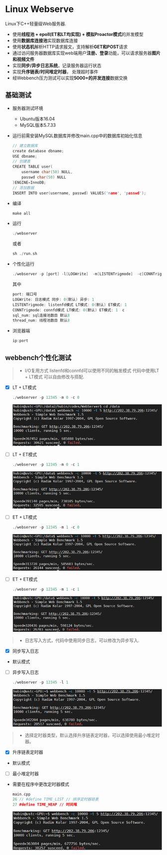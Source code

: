 Linux Webserve
===============
Linux下C++轻量级Web服务器.

* 使用**线程池 + epoll(ET和LT均实现) + 模拟Proactor模式**的并发模型
* 使用**数据库连接池**实现数据库连接
* 使用**状态机**解析HTTP请求报文，支持解析**GET和POST**请求
* 通过访问服务器数据库实现web端用户**注册、登录**功能，可以请求服务器**图片和视频文件**
* 实现**同步/异步日志系统**，记录服务器运行状态
* 实现**升序链表/时间堆定时器**， 处理超时事件
* 经Webbench压力测试可以实现**5000+的并发连接**数据交换

基础测试
------------
* 服务器测试环境
	* Ubuntu版本16.04
	* MySQL版本5.7.33

* 运行前需安装MySQL数据库并修改main.cpp中的数据库初始化信息
    ```C++
    // 建立数据库
    create database dbname;
    USE dbname;
    // 创建表
    CREATE TABLE user(
        username char(50) NULL,
        passwd char(50) NULL
    )ENGINE=InnoDB;
    // 添加数据
    INSERT INTO user(username, passwd) VALUES('name', 'passwd');
    ```

* 编译

    ```C++
    make all
    ```

* 运行

    ```C++
    ./webserver
    ```
    或者
    ```C++
    sh ./run.sh
    ```
    
* 个性化运行
    ```C++
    ./webserver -p [port] -l[LOGWrite]  -m[LISTENTrigmode]  -c[CONNTrigmode]  -s[sql_num]  -n[thread_num]
    ```
  其中
    ```C++
    port: 端口号 
    LOGWrite: 日志模式 同步: 0(默认) 异步: 1 
    LISTENTrigmode: listenfd模式 LT模式: 0(默认) ET模式: 1
    CONNTrigmode: connfd模式 LT模式: 0(默认) ET模式: 1  c
    sql_num: sql连接池数目 默认8 
    thread_num: 线程池数目 默认8
    ```
* 浏览器端

    ```C++
    ip:port
    ```

webbench个性化测试
------

> * I/O复用方式 listenfd和connfd可以使用不同的触发模式 代码中使用LT + LT模式 可以自由修改与搭配.

- [x] LT + LT模式
    ```C++
    ./webserver -p 12345 -m 0 -c 0
    ```
    ![image](https://github.com/ustc-hb/WebServer/blob/main/resource/webbench-res/LT%2BLT.jpg)

- [ ] LT + ET模式
    ```C++
    ./webserver -p 12345 -m 0 -c 1
    ```
    ![image](https://github.com/ustc-hb/WebServer/blob/main/resource/webbench-res/LT%2BET.jpg)

- [ ] ET + LT模式
    ```C++
    ./webserver -p 12345 -m 1 -c 0
    ```
    ![image](https://github.com/ustc-hb/WebServer/blob/main/resource/webbench-res/ET%2BLT.jpg)    
    
- [ ] ET + ET模式
    ```C++
    ./webserver -p 12345 -m 1 -c 1
    ```
     ![image](https://github.com/ustc-hb/WebServer/blob/main/resource/webbench-res/ET%2BET.jpg)     
> * 日志写入方式，代码中使用同步日志，可以修改为异步写入.

- [x] 同步写入日志
* 默认模式	
	

- [ ] 异步写入日志
    ```C++
    ./webserver -p 12345 -l 1
    ```
     ![image](https://github.com/ustc-hb/WebServer/blob/main/resource/webbench-res/LT%2BLT_log1.jpg)  

> * 选择定时器类型，默认选择升序链表定时器，可以选择使用最小堆定时器。
- [x] 升序链表定时器
* 默认模式

- [ ] 最小堆定时器
* 需要在程序中更改定时器模式

    ```C++
    main.cpp
    26 // #define TIME_LIST // 排序定时器链表
    27 #define TIME_HEAP // 时间堆
    ```
     ![image](https://github.com/ustc-hb/WebServer/blob/main/resource/webbench-res/LT%2BLT_timer1.jpg)  
